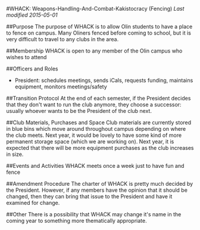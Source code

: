 #WHACK: Weapons-Handling-And-Combat-Kakistocracy (Fencing)
*Last modified 2015-05-01*

##Purpose
The purpose of WHACK is to allow Olin students to have a place to fence on campus. Many Oliners fenced before coming to school, but it is very difficult to travel to any clubs in the area.

##Membership 
WHACK is open to any member of the Olin campus who wishes to attend

##Officers and Roles
* President: schedules meetings, sends iCals, requests funding, maintains equipment, monitors meetings/safety

##Transition Protocol
At the end of each semester, if the President decides that they don't want to run the club anymore, they choose a successor: usually whoever wants to be the President of the club next.

##Club Materials, Purchases and Space
Club materials are currently stored in blue bins which move around throughout campus depending on where the club meets. Next year, it would be lovely to have some kind of more permanent storage space (which we are working on). Next year, it is expected that there will be more equipment purchases as the club increases in size.

##Events and Activities
WHACK meets once a week just to have fun and fence

##Amendment Procedure
The charter of WHACK is pretty much decided by the President. However, if any members have the opinion that it should be changed, then they can bring that issue to the President and have it examined for change.

##Other
There is a possibility that WHACK may change it's name in the coming year to something more thematically appropriate.
